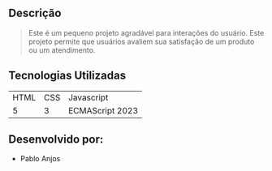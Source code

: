 ## Descrição

> Este é um pequeno projeto agradável para interações do usuário. Este projeto permite que usuários avaliem sua satisfação de um produto ou um atendimento.

## Tecnologias Utilizadas

<table>
  <tr>
    <td>HTML</td>
    <td>CSS</td>
    <td>Javascript</td>
  </tr>
  <tr>
    <td>5</td>
    <td>3</td>
    <td>ECMAScript 2023</td>
  </tr>
</table>

## Desenvolvido por: 

- Pablo Anjos